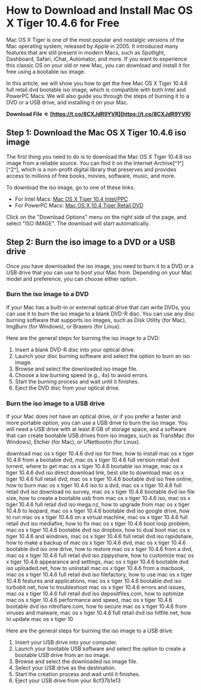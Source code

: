 # How to Download and Install Mac OS X Tiger 10.4.6 for Free
 
Mac OS X Tiger is one of the most popular and nostalgic versions of the Mac operating system, released by Apple in 2005. It introduced many features that are still present in modern Macs, such as Spotlight, Dashboard, Safari, iChat, Automator, and more. If you want to experience this classic OS on your old or new Mac, you can download and install it for free using a bootable iso image.
 
In this article, we will show you how to get the free Mac OS X Tiger 10.4.6 full retail dvd bootable iso image, which is compatible with both Intel and PowerPC Macs. We will also guide you through the steps of burning it to a DVD or a USB drive, and installing it on your Mac.
 
**Download File ☆ [https://t.co/8CXJdR9YVR](https://t.co/8CXJdR9YVR)**


 
## Step 1: Download the Mac OS X Tiger 10.4.6 iso image
 
The first thing you need to do is to download the Mac OS X Tiger 10.4.6 iso image from a reliable source. You can find it on the Internet Archive[^1^] [^2^], which is a non-profit digital library that preserves and provides access to millions of free books, movies, software, music, and more.
 
To download the iso image, go to one of these links:
 
- For Intel Macs: [Mac OS X Tiger 10.4 Intel/PPC](https://archive.org/details/mac-os-x-tiger-intelppc)
- For PowerPC Macs: [Mac OS X 10.4 Tiger Retail DVD](https://archive.org/details/macosx10.4tigerretaildvd)

Click on the "Download Options" menu on the right side of the page, and select "ISO IMAGE". The download will start automatically.
 
## Step 2: Burn the iso image to a DVD or a USB drive
 
Once you have downloaded the iso image, you need to burn it to a DVD or a USB drive that you can use to boot your Mac from. Depending on your Mac model and preference, you can choose either option.
 
### Burn the iso image to a DVD
 
If your Mac has a built-in or external optical drive that can write DVDs, you can use it to burn the iso image to a blank DVD-R disc. You can use any disc burning software that supports iso images, such as Disk Utility (for Mac), ImgBurn (for Windows), or Brasero (for Linux).
 
Here are the general steps for burning the iso image to a DVD:

1. Insert a blank DVD-R disc into your optical drive.
2. Launch your disc burning software and select the option to burn an iso image.
3. Browse and select the downloaded iso image file.
4. Choose a low burning speed (e.g., 4x) to avoid errors.
5. Start the burning process and wait until it finishes.
6. Eject the DVD disc from your optical drive.

### Burn the iso image to a USB drive
 
If your Mac does not have an optical drive, or if you prefer a faster and more portable option, you can use a USB drive to burn the iso image. You will need a USB drive with at least 8 GB of storage space, and a software that can create bootable USB drives from iso images, such as TransMac (for Windows), Etcher (for Mac), or UNetbootin (for Linux).
 
download mac os x tiger 10.4.6 dvd iso for free,  how to install mac os x tiger 10.4.6 from a bootable dvd,  mac os x tiger 10.4.6 full version retail dvd torrent,  where to get mac os x tiger 10.4.6 bootable iso image,  mac os x tiger 10.4.6 dvd iso direct download link,  best site to download mac os x tiger 10.4.6 full retail dvd,  mac os x tiger 10.4.6 bootable dvd iso free online,  how to burn mac os x tiger 10.4.6 iso to a dvd,  mac os x tiger 10.4.6 full retail dvd iso download no survey,  mac os x tiger 10.4.6 bootable dvd iso file size,  how to create a bootable usb from mac os x tiger 10.4.6 iso,  mac os x tiger 10.4.6 full retail dvd iso mega.nz,  how to upgrade from mac os x tiger 10.4.6 to leopard,  mac os x tiger 10.4.6 bootable dvd iso google drive,  how to run mac os x tiger 10.4.6 on a virtual machine,  mac os x tiger 10.4.6 full retail dvd iso mediafire,  how to fix mac os x tiger 10.4.6 boot loop problem,  mac os x tiger 10.4.6 bootable dvd iso dropbox,  how to dual boot mac os x tiger 10.4.6 and windows,  mac os x tiger 10.4.6 full retail dvd iso rapidshare,  how to make a backup of mac os x tiger 10.4.6 dvd,  mac os x tiger 10.4.6 bootable dvd iso one drive,  how to restore mac os x tiger 10.4.6 from a dvd,  mac os x tiger 10.4.6 full retail dvd iso zippyshare,  how to customize mac os x tiger 10.4.6 appearance and settings,  mac os x tiger 10.4.6 bootable dvd iso uploaded.net,  how to uninstall mac os x tiger 10.4.6 from a macbook,  mac os x tiger 10.4.6 full retail dvd iso filefactory,  how to use mac os x tiger 10.4.6 features and applications,  mac os x tiger 10.4.6 bootable dvd iso turbobit.net,  how to troubleshoot mac os x tiger 10.4.6 errors and issues,  mac os x tiger 10.4.6 full retail dvd iso depositfiles.com,  how to optimize mac os x tiger 10.4.6 performance and speed,  mac os x tiger 10.4.6 bootable dvd iso nitroflare.com,  how to secure mac os x tiger 10.4.6 from viruses and malware,  mac os x tiger 10.4.6 full retail dvd iso hitfile.net,  how to update mac os x tiger 10
 
Here are the general steps for burning the iso image to a USB drive:

1. Insert your USB drive into your computer.
2. Launch your bootable USB software and select the option to create a bootable USB drive from an iso image.
3. Browse and select the downloaded iso image file.
4. Select your USB drive as the destination.
5. Start the creation process and wait until it finishes.
6. Eject your USB drive from your 8cf37b1e13


